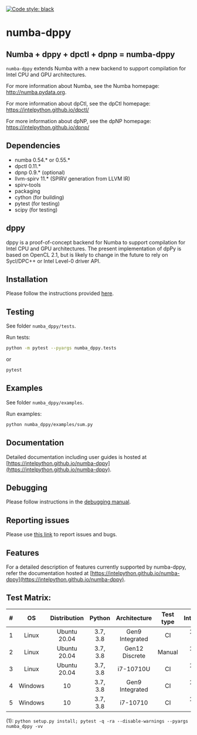 [![Code style: black](https://img.shields.io/badge/code%20style-black-000000.svg)](https://github.com/psf/black)

# numba-dppy

## Numba + dppy + dpctl + dpnp = numba-dppy

`numba-dppy` extends Numba with a new backend to support compilation
for Intel CPU and GPU architectures.

For more information about Numba, see the Numba homepage:
http://numba.pydata.org.

For more information about dpCtl, see the dpCtl homepage:
https://intelpython.github.io/dpctl/

For more information about dpNP, see the dpNP homepage:
https://intelpython.github.io/dpnp/

## Dependencies

* numba 0.54.* or 0.55.*
* dpctl 0.11.*
* dpnp 0.9.* (optional)
* llvm-spirv 11.* (SPIRV generation from LLVM IR)
* spirv-tools
* packaging
* cython (for building)
* pytest (for testing)
* scipy (for testing)

## dppy

dppy is a proof-of-concept backend for Numba to support compilation for
Intel CPU and GPU architectures.
The present implementation of dpPy is based on OpenCL 2.1, but is likely
to change in the future to rely on Sycl/DPC++ or Intel Level-0 driver API.

## Installation

Please follow the instructions provided [here](https://intelpython.github.io/numba-dppy/latest/user_guides/getting_started.html).

## Testing

See folder `numba_dppy/tests`.

Run tests:
```bash
python -m pytest --pyargs numba_dppy.tests
```
or
```bash
pytest
```

## Examples

See folder `numba_dppy/examples`.

Run examples:
```bash
python numba_dppy/examples/sum.py
```

## Documentation

Detailed documentation including user guides is hosted at [https://intelpython.github.io/numba-dppy](https://intelpython.github.io/numba-dppy).

## Debugging

Please follow instructions in the [debugging manual](https://intelpython.github.io/numba-dppy/latest/user_guides/debugging/).

## Reporting issues

Please use [this link](https://github.com/IntelPython/numba-dppy/issues) to report issues and bugs.

## Features

For a detailed description of features currently supported by numba-dppy, refer the documentation hosted at
[https://intelpython.github.io/numba-dppy](https://intelpython.github.io/numba-dppy).

## Test Matrix:

|   #   |   OS    | Distribution |  Python  |  Architecture   | Test type |  IntelOneAPI   | Build Commands |    Dependencies    |   Backend   |
| :---: | :-----: | :----------: | :------: | :-------------: | :-------: | :------------: | :------------: | :----------------: | :---------: |
|   1   |  Linux  | Ubuntu 20.04 | 3.7, 3.8 | Gen9 Integrated |    CI     | 2021.3, 2021.4 |      (1)       | Numba, NumPy, dpnp | OCL, L0-1.1 |
|   2   |  Linux  | Ubuntu 20.04 | 3.7, 3.8 | Gen12 Discrete  |  Manual   | 2021.3, 2021.4 |      (1)       | Numba, NumPy, dpnp | OCL, L0-1.1 |
|   3   |  Linux  | Ubuntu 20.04 | 3.7, 3.8 |    i7-10710U    |    CI     | 2021.3, 2021.4 |      (1)       | Numba, NumPy, dpnp | OCL, L0-1.1 |
|   4   | Windows |      10      | 3.7, 3.8 | Gen9 Integrated |    CI     | 2021.3, 2021.4 |      (1)       |    Numba, NumPy    |     OCL     |
|   5   | Windows |      10      | 3.7, 3.8 |    i7-10710     |    CI     | 2021.3, 2021.4 |      (1)       |    Numba, NumPy    |     OCL     |

(1): `python setup.py install; pytest -q -ra --disable-warnings --pyargs numba_dppy -vv`
